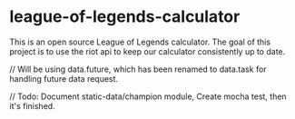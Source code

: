 # league-of-legends-calculator
This is an open source League of Legends calculator. The goal of this project is to use the riot api to keep our calculator consistently up to date.

// Will be using data.future, which has been renamed to data.task for handling future data request.

// Todo: Document static-data/champion module, Create mocha test, then it's finished.

